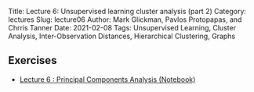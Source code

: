 Title: Lecture 6: Unsupervised learning cluster analysis (part 2)
Category: lectures
Slug: lecture06
Author: Mark Glickman, Pavlos Protopapas, and Chrris Tanner
Date: 2021-02-08
Tags: Unsupervised Learning, Cluster Analysis, Inter-Observation Distances, Hierarchical Clustering, Graphs

## Exercises
- [Lecture 6 : Principal Components Analysis (Notebook)]({filename}notebook/L2_1.ipynb)